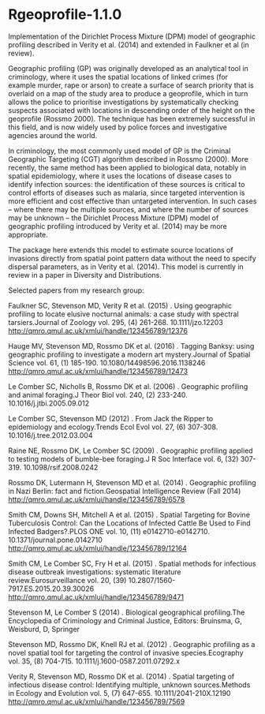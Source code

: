 # Rgeoprofile-1.1.0
Implementation of the Dirichlet Process Mixture (DPM) model of geographic profiling described in Verity et al. (2014) and extended in Faulkner et al (in review). 

Geographic profiling (GP) was originally developed as an analytical tool in criminology, where it uses the spatial locations of linked crimes (for example murder, rape or arson) to create a surface of search priority that is overlaid on a map of the study area to produce a geoprofile, which in turn allows the police to prioritise investigations by systematically checking suspects associated with locations in descending order of the height on the geoprofile (Rossmo 2000). The technique has been extremely successful in this field, and is now widely used by police forces and investigative agencies around the world. 

In criminology, the most commonly used model of GP is the Criminal Geographic Targeting (CGT) algorithm described in Rossmo (2000). More recently, the same method has been applied to biological data, notably in spatial epidemiology, where it uses the locations of disease cases to identify infection sources: the identification of these sources is critical to control efforts of diseases such as malaria, since targeted intervention is more efficient and cost effective than untargeted intervention. In such cases – where there may be multiple sources, and where the number of sources may be unknown – the Dirichlet Process Mixture (DPM) model of geographic profiling introduced by Verity et al. (2014) may be more appropriate.

The package here extends this model to estimate source locations of invasions directly from spatial point pattern data without the need to specify dispersal parameters, as in Verity et al. (2014). This model is currently in review in a paper in Diversity and Distributions.


Selected papers from my research group:

Faulkner SC, Stevenson MD, Verity R et al. (2015) . Using geographic profiling to locate elusive nocturnal animals: a case study with spectral tarsiers.Journal of Zoology vol. 295, (4) 261-268.
10.1111/jzo.12203
http://qmro.qmul.ac.uk/xmlui/handle/123456789/12376

Hauge MV, Stevenson MD, Rossmo DK et al. (2016) . Tagging Banksy: using geographic profiling to investigate a modern art mystery.Journal of Spatial Science vol. 61, (1) 185-190.
10.1080/14498596.2016.1138246
http://qmro.qmul.ac.uk/xmlui/handle/123456789/12473

Le Comber SC, Nicholls B, Rossmo DK et al. (2006) . Geographic profiling and animal foraging.J Theor Biol vol. 240, (2) 233-240.
10.1016/j.jtbi.2005.09.012

Le Comber SC, Stevenson MD (2012) . From Jack the Ripper to epidemiology and ecology.Trends Ecol Evol vol. 27, (6) 307-308.
10.1016/j.tree.2012.03.004

Raine NE, Rossmo DK, Le Comber SC (2009) . Geographic profiling applied to testing models of bumble-bee foraging.J R Soc Interface vol. 6, (32) 307-319.
10.1098/rsif.2008.0242

Rossmo DK, Lutermann H, Stevenson MD et al. (2014) . Geographic profiling in Nazi Berlin: fact and fiction.Geospatial Intelligence Review (Fall 2014)
http://qmro.qmul.ac.uk/xmlui/handle/123456789/6578

Smith CM, Downs SH, Mitchell A et al. (2015) . Spatial Targeting for Bovine Tuberculosis Control: Can the Locations of Infected Cattle Be Used to Find Infected Badgers?.PLOS ONE vol. 10, (11) e0142710-e0142710.
10.1371/journal.pone.0142710
http://qmro.qmul.ac.uk/xmlui/handle/123456789/12164

Smith CM, Le Comber SC, Fry H et al. (2015) . Spatial methods for infectious disease outbreak investigations: systematic literature review.Eurosurveillance vol. 20, (39)
10.2807/1560-7917.ES.2015.20.39.30026
http://qmro.qmul.ac.uk/xmlui/handle/123456789/9471

Stevenson M, Le Comber S (2014) . Biological geographical profiling.The Encyclopedia of Criminology and Criminal Justice, Editors: Bruinsma, G, Weisburd, D, Springer

Stevenson MD, Rossmo DK, Knell RJ et al. (2012) . Geographic profiling as a novel spatial tool for targeting the control of invasive species.Ecography vol. 35, (8) 704-715.
10.1111/j.1600-0587.2011.07292.x

Verity R, Stevenson MD, Rossmo DK et al. (2014) . Spatial targeting of infectious disease control: Identifying multiple, unknown sources.Methods in Ecology and Evolution vol. 5, (7) 647-655.
10.1111/2041-210X.12190
http://qmro.qmul.ac.uk/xmlui/handle/123456789/7569
